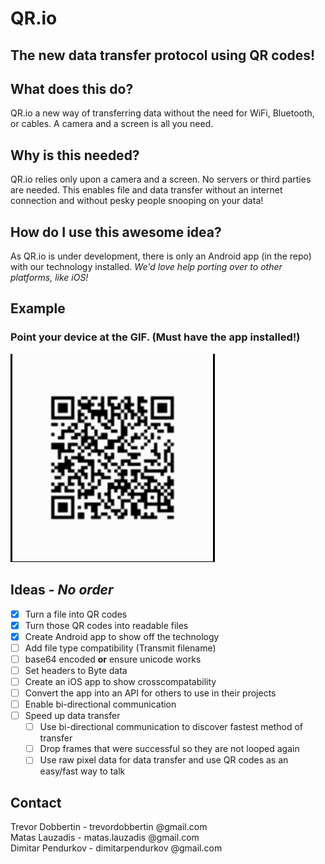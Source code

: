 # QR.io
## The new data transfer protocol using QR codes!

## What does this do?

QR.io a new way of transferring data without the need for WiFi, Bluetooth, or cables.
A camera and a screen is all you need.

## Why is this needed?

QR.io relies only upon a camera and a screen. No servers or third parties are needed.
This enables file and data transfer without an internet connection and without pesky people snooping on your data!

## How do I use this awesome idea?

As QR.io is under development, there is only an Android app (in the repo) with our technology installed.
*We'd love help porting over to other platforms, like iOS!*

## Example
### Point your device at the GIF. (Must have the app installed!)

![](docs/GitHubExample.gif)

## Ideas - *No order*

- [x] Turn a file into QR codes
- [x] Turn those QR codes into readable files
- [x] Create Android app to show off the technology
- [ ] Add file type compatibility (Transmit filename) 
- [ ] base64 encoded **or** ensure unicode works
- [ ] Set headers to Byte data
- [ ] Create an iOS app to show crosscompatability
- [ ] Convert the app into an API for others to use in their projects
- [ ] Enable bi-directional communication
- [ ] Speed up data transfer
  - [ ] Use bi-directional communication to discover fastest method of transfer
  - [ ] Drop frames that were successful so they are not looped again
  - [ ] Use raw pixel data for data transfer and use QR codes as an easy/fast way to talk

## Contact

Trevor Dobbertin - trevordobbertin @gmail.com  
Matas Lauzadis - matas.lauzadis @gmail.com  
Dimitar Pendurkov - dimitarpendurkov @gmail.com  
